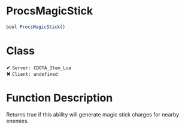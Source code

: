 # ProcsMagicStick
```js
bool ProcsMagicStick()
```
# Class
✔ `Server: CDOTA_Item_Lua`  
✖ `Client: undefined`  

# Function Description
Returns true if this ability will generate magic stick charges for nearby enemies.
